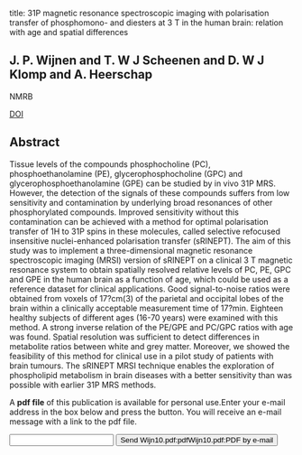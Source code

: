 title: 31P magnetic resonance spectroscopic imaging with polarisation transfer of phosphomono- and diesters at 3 T in the human brain: relation with age and spatial differences

## J. P. Wijnen and T. W J Scheenen and D. W J Klomp and A. Heerschap
NMRB

<a href="https://doi.org/10.1002/nbm.1523">DOI</a>

## Abstract
Tissue levels of the compounds phosphocholine (PC), phosphoethanolamine (PE), glycerophosphocholine (GPC) and glycerophosphoethanolamine (GPE) can be studied by in vivo 31P MRS. However, the detection of the signals of these compounds suffers from low sensitivity and contamination by underlying broad resonances of other phosphorylated compounds. Improved sensitivity without this contamination can be achieved with a method for optimal polarisation transfer of 1H to 31P spins in these molecules, called selective refocused insensitive nuclei-enhanced polarisation transfer (sRINEPT). The aim of this study was to implement a three-dimensional magnetic resonance spectroscopic imaging (MRSI) version of sRINEPT on a clinical 3 T magnetic resonance system to obtain spatially resolved relative levels of PC, PE, GPC and GPE in the human brain as a function of age, which could be used as a reference dataset for clinical applications. Good signal-to-noise ratios were obtained from voxels of 17?cm(3) of the parietal and occipital lobes of the brain within a clinically acceptable measurement time of 17?min. Eighteen healthy subjects of different ages (16-70 years) were examined with this method. A strong inverse relation of the PE/GPE and PC/GPC ratios with age was found. Spatial resolution was sufficient to detect differences in metabolite ratios between white and grey matter. Moreover, we showed the feasibility of this method for clinical use in a pilot study of patients with brain tumours. The sRINEPT MRSI technique enables the exploration of phospholipid metabolism in brain diseases with a better sensitivity than was possible with earlier 31P MRS methods.

A <b>pdf file</b> of this publication is available for personal use.Enter your e-mail address in the box below and press the button. You will receive an e-mail message with a link to the pdf file.
<form action="sender.php">  <input type="text" name="email">  <input type="submit" value="Send Wijn10.pdf:pdfWijn10.pdf:PDF by e-mail"></form>